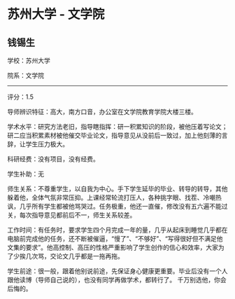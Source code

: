 # 苏州大学 - 文学院

## 钱锡生

学校：苏州大学

院系：文学院

* * *

评分：1.5

导师辨识特征：高大，南方口音，办公室在文学院教育学院大楼三楼。

学术水平：研究方法老旧，指导瞎指挥：研一积累知识的阶段，被他压着写论文；研二应当积累素材被他催交毕业论文，指导意见从没前后一致过，加上他刻薄的言辞，让学生压力极大。

科研经费：没有项目，没有经费。

学生补助：无

师生关系：不尊重学生，以自我为中心。手下学生延毕的毕业、转导的转导，其他躲着他，全体气氛非常压抑。上课经常轮流打压人，各种挑字眼、找茬、冷嘲热讽，几乎所有学生都被他骂哭过。任务极重，他还一直催，修改没有五六遍不能过关，每次指导意见都前后不一，师生关系较差。

工作时间：有任务时，要求学生四个月完成一年的量，几乎从起床到睡觉几乎都在电脑前完成他的任务，还不断被催逼，“慢了”、“不够好”、“写得很好但不满足他文集的要求”。他高控制、高压的性格严重影响了学生创作的信心和效率，大家为了少挨几次骂，交论文几乎都是一拖再拖。

学生前途：很一般，跟着他别说前途，先保证身心健康更重要。毕业后没有一个人跟他读博（导师自己说的），也没有同学再做学术，都转行了。
千万别选他，你会后悔的。